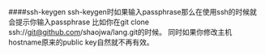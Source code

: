 ####ssh-keygen
ssh-keygen时如果输入passphrase那么在使用ssh的时候就会提示你输入passphrase
比如你在git clone ssh://git@github.com/shaojwa/lang.git的时候。
同时如果你修改主机hostname原来的public key自然就不再有效。

